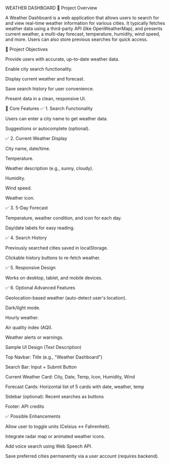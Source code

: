 WEATHER DASHBOARD 
📌 Project Overview

A Weather Dashboard is a web application that allows users to search for and view real-time weather information for various cities. It typically fetches weather data using a third-party API (like OpenWeatherMap), and presents current weather, a multi-day forecast, temperature, humidity, wind speed, and more. Users can also store previous searches for quick access.

🎯 Project Objectives

Provide users with accurate, up-to-date weather data.

Enable city search functionality.

Display current weather and forecast.

Save search history for user convenience.

Present data in a clean, responsive UI.

🧩 Core Features
✅ 1. Search Functionality

Users can enter a city name to get weather data.

Suggestions or autocomplete (optional).

✅ 2. Current Weather Display

City name, date/time.

Temperature.

Weather description (e.g., sunny, cloudy).

Humidity.

Wind speed.

Weather icon.

✅ 3. 5-Day Forecast

Temperature, weather condition, and icon for each day.

Day/date labels for easy reading.

✅ 4. Search History

Previously searched cities saved in localStorage.

Clickable history buttons to re-fetch weather.

✅ 5. Responsive Design

Works on desktop, tablet, and mobile devices.

✅ 6. Optional Advanced Features

Geolocation-based weather (auto-detect user's location).

Dark/light mode.

Hourly weather.

Air quality index (AQI).

Weather alerts or warnings.


Sample UI Design (Text Description)

Top Navbar: Title (e.g., "Weather Dashboard")

Search Bar: Input + Submit Button

Current Weather Card: City, Date, Temp, Icon, Humidity, Wind

Forecast Cards: Horizontal list of 5 cards with date, weather, temp

Sidebar (optional): Recent searches as buttons

Footer: API credits

✅ Possible Enhancements

Allow user to toggle units (Celsius ↔ Fahrenheit).

Integrate radar map or animated weather icons.

Add voice search using Web Speech API.

Save preferred cities permanently via a user account (requires backend).
